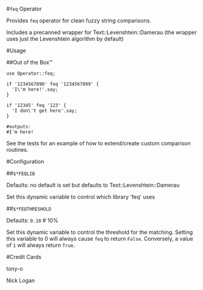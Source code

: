 #```feq``` Operator

Provides ```feq``` operator for clean fuzzy string comparisons.

Includes a precanned wrapper for Text::Levenshtein::Damerau (the wrapper uses just the Levenshtein algorithm by default)

#Usage

##Out of the Box™

```perl6
use Operator::feq;

if '1234567890' feq '1234567899' {
  'I\'m here!'.say;
}

if '12345' feq '123' {
  'I don\'t get here'.say;
}

#outputs:
#I'm here!
```

See the tests for an example of how to extend/create custom comparison routines.

#Configuration

##```$*FEQLIB```

Defaults: no default is set but defaults to Text::Levenshtein::Damerau

Set this dynamic variable to control which library 'feq' uses

##```$*FEQTHRESHOLD```

Defaults: ```0.10``` # 10%

Set this dynamic variable to control the threshold for the matching.  Setting this variable to 0 will always cause ```feq``` to return ```False```.  Conversely, a value of ```1``` will always return ```True```.



#Credit Cards

tony-o

Nick Logan <ugexe>
